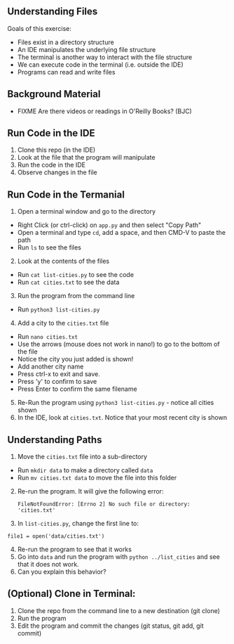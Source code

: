 
## Understanding Files

Goals of this exercise:

* Files exist in a directory structure
* An IDE manipulates the underlying file structure
* The terminal is another way to interact with the file structure
* We can execute code in the terminal (i.e. outside the IDE)
* Programs can read and write files

## Background Material

* FIXME Are there videos or readings in O'Reilly Books? (BJC)


## Run Code in the IDE

1. Clone this repo (in the IDE)
2. Look at the file that the program will manipulate
3. Run the code in the IDE
4. Observe changes in the file

## Run Code in the Termanial

1. Open a terminal window and go to the directory 
  * Right Click (or ctrl-click) on `app.py` and then select "Copy Path"
  * Open a terminal and type `cd`, add a space, and then CMD-V to paste the path
  * Run `ls` to see the files
2. Look at the contents of the files
  * Run `cat list-cities.py` to see the code
  * Run `cat cities.txt` to see the data
3. Run the program from the command line
  * Run `python3 list-cities.py` 
4. Add a city to the `cities.txt` file
  * Run `nano cities.txt`
  * Use the arrows (mouse does not work in nano!) to go to the bottom of the file
  * Notice the city you just added is shown!
  * Add another city name
  * Press ctrl-x to exit and save.
  * Press 'y' to confirm to save
  * Press Enter to confirm the same filename
5. Re-Run the program using `python3 list-cities.py` - notice all cities 
shown
6. In the IDE, look at `cities.txt`.  Notice that your most recent city is 
shown

## Understanding Paths

1. Move the `cities.txt` file into a sub-directory
  * Run `mkdir data` to make a directory called `data`
  * Run `mv cities.txt data` to move the file into this folder
2. Re-run the program.  It will give the following error:

   ```
   FileNotFoundError: [Errno 2] No such file or directory: 'cities.txt'
   ```
3. In `list-cities.py`, change the first line to:

  ```
  file1 = open('data/cities.txt')
  ```

4. Re-run the program to see that it works
5. Go into `data` and run the program with `python ../list_cities` and see that it does not work.
6. Can you explain this behavior?

## (Optional) Clone in Terminal:

1. Clone the repo from the command line to a new destination (git clone)
2. Run the program
3. Edit the program and commit the changes (git status, git add, git 
commit)

